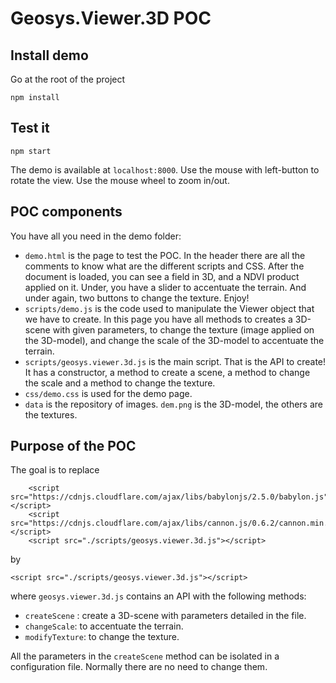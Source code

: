# Geosys.Viewer.3D POC

## Install demo

Go at the root of the project
```
npm install
```

## Test it
```
npm start
```

The demo is available at `localhost:8000`. Use the mouse with left-button to rotate the view. Use the mouse wheel to zoom in/out.

## POC components

You have all you need in the demo folder:
* `demo.html` is the page to test the POC. In the header there are all the comments to know what are the different scripts and CSS. After the document is loaded, you can see a field in 3D, and a NDVI product applied on it. Under,  you have a slider to accentuate the terrain. And under again,  two buttons to change the texture. Enjoy!
* `scripts/demo.js` is the code used to manipulate the Viewer object that we have to create. In this page you have all methods to creates a 3D-scene with given parameters, to change the texture (image applied on the 3D-model), and change the scale of the 3D-model to accentuate the terrain.
* `scripts/geosys.viewer.3d.js` is the main script. That is the API to create! It has a constructor, a method to create a scene, a method to change the scale and a method to change the texture.
*  `css/demo.css` is used for the demo page.
*  `data` is the repository of images. `dem.png` is the 3D-model, the others are the textures.

## Purpose of the POC

The goal is to replace 
```
	<script src="https://cdnjs.cloudflare.com/ajax/libs/babylonjs/2.5.0/babylon.js"></script>
    <script src="https://cdnjs.cloudflare.com/ajax/libs/cannon.js/0.6.2/cannon.min.js"></script>   
    <script src="./scripts/geosys.viewer.3d.js"></script>
```
by
```
<script src="./scripts/geosys.viewer.3d.js"></script>
```
where `geosys.viewer.3d.js` contains an API with the following methods:
* `createScene` : create a 3D-scene with parameters detailed in the file.
* `changeScale`: to accentuate the terrain.
* `modifyTexture`: to change the texture.

All the parameters in the  `createScene` method can be isolated in a configuration file. Normally there are no need to change them.

